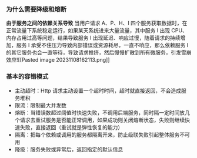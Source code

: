 ### 为什么需要降级和熔断
**由于服务之间的依赖关系导致**
当用户请求 A、P、H、I 四个服务获取数据时，在正常流量下系统稳定运行，如果某天系统进来大量流量，其中服务 I 出现 CPU、内存占用过高等问题，结果导致服务 I 出现延迟、响应过慢，随着请求的持续增加，服务 I 承受不住压力导致内部错误或资源耗尽，一直不响应，那么依赖服务 I 的其它服务也会一直等待，导致请求推挤，然后慢慢扩散到所有微服务，引发雪崩效应![[Pasted image 20231108162113.png]]

### 基本的容错模式
- 主动超时：Http 请求主动设置一个超时时间，超时就直接返回，不会造成服务堆积
- 限流：限制最大并发数
- 熔断：当错误数超过阈值时快速失败，不调用后端服务，同时隔一定时间放几个请求去重试服务是否能正常调用，如果成功则关闭熔断状态，失败则继续快速失败，直接返回（重试就是弹性恢复的能力）
- 隔离：把每个依赖或调用的服务都隔离开来，防止级联失败引起整体服务不可用
- 降级：服务失败或异常后，返回指定的默认信息